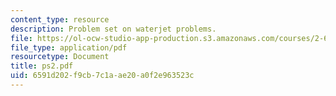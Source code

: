 ```yaml
---
content_type: resource
description: Problem set on waterjet problems.
file: https://ol-ocw-studio-app-production.s3.amazonaws.com/courses/2-611-marine-power-and-propulsion-fall-2006/6591d202f9cb7c1aae20a0f2e963523c_ps2.pdf
file_type: application/pdf
resourcetype: Document
title: ps2.pdf
uid: 6591d202-f9cb-7c1a-ae20-a0f2e963523c
---
```

